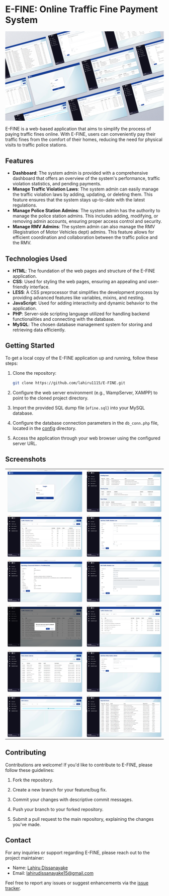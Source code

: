 # E-FINE: Online Traffic Fine Payment System

![Cover Photo](public/img/screenshots/Header.png)

E-FINE is a web-based application that aims to simplify the process of paying traffic fines online. With E-FINE, users can conveniently pay their traffic fines from the comfort of their homes, reducing the need for physical visits to traffic police stations.

## Features

- **Dashboard**: The system admin is provided with a comprehensive dashboard that offers an overview of the system's performance, traffic violation statistics, and pending payments.
- **Manage Traffic Violation Laws**: The system admin can easily manage the traffic violation laws by adding, updating, or deleting them. This feature ensures that the system stays up-to-date with the latest regulations.
- **Manage Police Station Admins**: The system admin has the authority to manage the police station admins. This includes adding, modifying, or removing admin accounts, ensuring proper access control and security.
- **Manage RMV Admins**: The system admin can also manage the RMV (Registration of Motor Vehicles dept) admins. This feature allows for efficient coordination and collaboration between the traffic police and the RMV.

## Technologies Used

- **HTML**: The foundation of the web pages and structure of the E-FINE application.
- **CSS**: Used for styling the web pages, ensuring an appealing and user-friendly interface.
- **LESS**: A CSS preprocessor that simplifies the development process by providing advanced features like variables, mixins, and nesting.
- **JavaScript**: Used for adding interactivity and dynamic behavior to the application.
- **PHP**: Server-side scripting language utilized for handling backend functionalities and connecting with the database.
- **MySQL**: The chosen database management system for storing and retrieving data efficiently.

## Getting Started

To get a local copy of the E-FINE application up and running, follow these steps:

1. Clone the repository:

   ```bash
   git clone https://github.com/lahiru1115/E-FINE.git
   ```

2. Configure the web server environment (e.g., WampServer, XAMPP) to point to the cloned project directory.

3. Import the provided SQL dump file (`efine.sql`) into your MySQL database.

4. Configure the database connection parameters in the `db_conn.php` file, located in the [config](config) directory.

5. Access the application through your web browser using the configured server URL.

## Screenshots

<table>
  <tr>
    <td>
      <img src="public/img/screenshots/Screenshot-1.png" alt="Screenshot 1">
    </td>
    <td>
      <img src="public/img/screenshots/Screenshot-2.png" alt="Screenshot 2">
    </td>
  </tr>
  <tr>
    <td>
      <img src="public/img/screenshots/Screenshot-3.png" alt="Screenshot 3">
    </td>
    <td>
      <img src="public/img/screenshots/Screenshot-4.png" alt="Screenshot 4">
    </td>
  </tr>
  <tr>
    <td>
      <img src="public/img/screenshots/Screenshot-5.png" alt="Screenshot 5">
    </td>
    <td>
      <img src="public/img/screenshots/Screenshot-6.png" alt="Screenshot 6">
    </td>
  </tr>
  <tr>
    <td>
      <img src="public/img/screenshots/Screenshot-7.png" alt="Screenshot 7">
    </td>
    <td>
      <img src="public/img/screenshots/Screenshot-8.png" alt="Screenshot 8">
    </td>
  </tr>
  <tr>
    <td>
      <img src="public/img/screenshots/Screenshot-9.png" alt="Screenshot 9">
    </td>
    <td>
      <img src="public/img/screenshots/Screenshot-10.png" alt="Screenshot 10">
    </td>
  </tr>
  <tr>
    <td>
      <img src="public/img/screenshots/Screenshot-11.png" alt="Screenshot 11">
    </td>
    <td>
      <img src="public/img/screenshots/Screenshot-12.png" alt="Screenshot 12">
    </td>
  </tr>
</table>

## Contributing

Contributions are welcome! If you'd like to contribute to E-FINE, please follow these guidelines:

1. Fork the repository.

2. Create a new branch for your feature/bug fix.

3. Commit your changes with descriptive commit messages.

4. Push your branch to your forked repository.

5. Submit a pull request to the main repository, explaining the changes you've made.

## Contact

For any inquiries or support regarding E-FINE, please reach out to the project maintainer:

- Name: [Lahiru Dissanayake](https://github.com/lahiru1115)
- Email: [lahirudissanayake15@gmail.com](mailto:lahirudissanayake15@gmail.com)

Feel free to report any issues or suggest enhancements via the [issue tracker](https://github.com/lahiru1115/E-FINE/issues).
